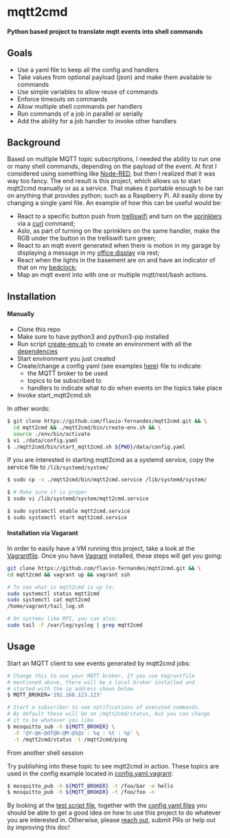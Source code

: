 # mqtt2cmd
#### Python based project to translate mqtt events into shell commands

## Goals

- Use a yaml file to keep all the config and handlers
- Take values from optional payload (json) and make them available to commands
- Use simple variables to allow reuse of commands
- Enforce timeouts on commands
- Allow multiple shell commands per handlers 
- Run commands of a job in parallel or serially
- Add the ability for a job handler to invoke other handlers

## Background

Based on multiple MQTT topic subscriptions, I needed the ability
to run one or many shell commands, depending on the payload of the
event. At first I considered using something like
[Node-RED](https://nodered.org/), but then I realized that it was way
too fancy. The end result is this project, which allows
us to start mqtt2cmd manually or as a service. That makes it portable enough
to be ran on anything that provides python; such as a Raspberry Pi. All easily
done by changing a single yaml file. An example of how this can be useful would be:
- React to a specific button push from [trelliswifi](https://github.com/flavio-fernandes/trelliswifi)
and turn on the [sprinklers](https://opensprinkler.com/product/opensprinkler-pi/)
via a [curl](https://www.codepedia.org/ama/how-to-test-a-rest-api-from-command-line-with-curl/) command;
- Aslo, as part of turning on the sprinklers on the same handler, make the RGB under
the button in the trelliswifi turn green;
- React to an mqtt event generated when there is motion in my garage by
displaying a message in my [office display](http://flaviof.com/blog/hacks/office-clock-part2.html)
via rest;
- React when the lights in the basement are on and have an indicator of that
on my [bedclock](http://www.flaviof.com/blog2/post/hacks/bedclock/);
- Map an mqtt event into with one or multiple mqtt/rest/bash actions.

## Installation

#### Manually

- Clone this repo
- Make sure to have python3 and python3-pip installed
- Run script [create-env.sh](https://github.com/flavio-fernandes/mqtt2cmd/blob/master/mqtt2cmd/bin/create-env.sh)
to create an environment with all the
[dependencies](https://github.com/flavio-fernandes/mqtt2cmd/blob/master/requirements.txt)
- Start environment you just created
- Create/change a config yaml (see examples [here](https://github.com/flavio-fernandes/mqtt2cmd/tree/master/data)) file to indicate:
    - the MQTT broker to be used
    - topics to be subscribed to
    - handlers to indicate what to do when events on the topics take place
- Invoke start_mqtt2cmd.sh

In other words:
```bash
$ git clone https://github.com/flavio-fernandes/mqtt2cmd.git && \
  cd mqtt2cmd && ./mqtt2cmd/bin/create-env.sh && \
  source ./env/bin/activate
$ vi ./data/config.yaml
$ ./mqtt2cmd/bin/start_mqtt2cmd.sh ${PWD}/data/config.yaml
```

If you are interested in starting mqtt2cmd as a systemd service, copy
the service file to  `/lib/systemd/system/`

```bash
$ sudo cp -v ./mqtt2cmd/bin/mqtt2cmd.service /lib/systemd/system/

$ # Make sure it is proper
$ sudo vi /lib/systemd/system/mqtt2cmd.service

$ sudo systemctl enable mqtt2cmd.service
$ sudo systemctl start mqtt2cmd.service
```

#### Installation via Vagarant

In order to easily have a VM running this project, take a
look at the [Vagrantfile](https://github.com/flavio-fernandes/mqtt2cmd/blob/master/Vagrantfile).
Once you have [Vagrant](https://www.vagrantup.com/) installed, these steps will get you going:

```bash
git clone https://github.com/flavio-fernandes/mqtt2cmd.git && \
cd mqtt2cmd && vagrant up && vagrant ssh

# To see what is mqtt2cmd is up to:
sudo systemctl status mqtt2cmd
sudo systemctl cat mqtt2cmd
/home/vagrant/tail_log.sh

# On systems like RPI, you can also:
sudo tail -F /var/log/syslog | grep mqtt2cmd
```

## Usage

Start an MQTT client to see events generated by mqtt2cmd jobs:

```bash
# Change this to use your MQTT broker. If you use Vagrantfile
# mentioned above, there will be a local broker installed and
# started with the ip address shown below
$ MQTT_BROKER='192.168.123.123'

# Start a subscriber to see notifications of executed commands.
# By default these will be on /mqtt2cmd/status, but you can change
# it to be whatever you like.
$ mosquitto_sub -h ${MQTT_BROKER} \
  -F '@Y-@m-@dT@H:@M:@S@z : %q : %t : %p' \
  -t /mqtt2cmd/status -t /mqtt2cmd/ping
```

From another shell session

Try publishing into these topic to see mqtt2cmd in action.
These topics are used in the config example located in
[config.yaml.vagrant](https://github.com/flavio-fernandes/mqtt2cmd/tree/master/data/config.yaml.vagrant):
```bash
$ mosquitto_pub -h ${MQTT_BROKER} -t /foo/bar -m hello
$ mosquitto_pub -h ${MQTT_BROKER} -t /foo/foo -n
```

By looking at the
[test script file](https://github.com/flavio-fernandes/mqtt2cmd/blob/master/mqtt2cmd/tests/basic_test.sh.vagrant),
together with the
[config yaml files](https://github.com/flavio-fernandes/mqtt2cmd/tree/master/data)
you should be able to get a good idea on how to
use this project to do whatever you are interested in. Otherwise, please
[reach out](https://flaviof.com),
submit PRs or help out by improving this doc!
